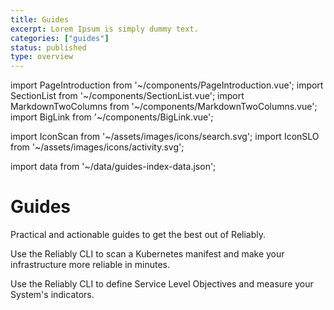```yaml
---
title: Guides
excerpt: Lorem Ipsum is simply dummy text.
categories: ["guides"]
status: published
type: overview
---
```

import PageIntroduction from '~/components/PageIntroduction.vue';
import SectionList from '~/components/SectionList.vue';
import MarkdownTwoColumns from '~/components/MarkdownTwoColumns.vue';
import BigLink from '~/components/BigLink.vue';

import IconScan from '~/assets/images/icons/search.svg';
import IconSLO from '~/assets/images/icons/activity.svg';

import data from '~/data/guides-index-data.json';

# Guides

<PageIntroduction>
  Practical and actionable guides to get the best out of Reliably.
</PageIntroduction>


<MarkdownTwoColumns>
  <BigLink to="/guides/scan-infrastructure/kubernetes-manifest/" :external="false" :dark="true">
    <template v-slot:header>
      Scan a Kubernetes Manifest
    </template>
    <template v-slot:icon>
      <IconScan />
    </template>
    <p>Use the Reliably CLI to scan a Kubernetes manifest and make your infrastructure more reliable in minutes.</p>
  </BigLink>
  <BigLink to="/guides/slo/" :external="false" :dark="true">
    <template v-slot:header>
      Define and Measure SLOs
    </template>
    <template v-slot:icon>
      <IconSLO />
    </template>
    <p>Use the Reliably CLI to define Service Level Objectives and measure your System's indicators.</p>
  </BigLink>

</MarkdownTwoColumns>

<SectionList
    title="Scan your Infrastructure"
    categoryName="scan-infrastructure"
    description="Scans your manifests and clusters with the Reliably CLI."
    link="/guides/scan-infrastructure/"
    :list="data['scan-infrastructure'].links"
/>

<SectionList
    title="Service Level Objectives"
    categoryName="slo"
    description="Declare and measure SLOs in the CLI."
    link="/guides/slo/"
    :list="data['slo-links'].links"
/>

<SectionList
    title="CI Pipeline"
    categoryName="ci-pipeline"
    description="Run Reliably as part of your CI pipeline."
    link="/guides/ci-pipeline/"
    :list="data['ci-pipeline'].links"
/>

<SectionList
    title="How It Works"
    categoryName="how-it-works"
    description="Discover how Reliably works under the hood."
    link="/guides/how-it-works/"
    :list="data['how-it-works'].links"
/>